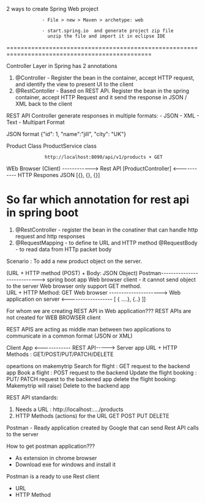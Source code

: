 2 ways to create Spring Web project

                 - File > new > Maven > archetype: web

                 - start.spring.io  and generate project zip file
                   unzip the file and import it in eclipse IDE

===============================================================================================

Controller Layer in Spring has 2 annotations

  1. @Controller - Register the bean in the container, accept  HTTP request, and identify the view to present UI to the client
  2. @RestContoller - Based on REST APi. Register the bean in the spring container, accept HTTP Request and it send the response in JSON / XML back to the client

  REST API Controller generate responses in multiple formats:
        - JSON 
        - XML 
        - Text
        - Multipart Format   


JSON format
{"id": 1, "name":"jill", "city": "UK"}


Product Class 
ProductService class

                  http://localhost:8090/api/v1/products + GET
WEb Browser (Client) ------------> Rest API [ProductController]
                     <-----------
                      HTTP Respones JSON [{}, {}, {}]



So far which annotation for rest api in spring boot
==================================================
1. @RestController - register the bean in the conatiner that can handle http request and http responses
2. @RequestMapping - to define te URL and HTTP method 
@RequestBody - to read data from HTTp packet body


Scenario : To add a new product object on the server.

(URL + HTTP method (POST) + Body: JSON Object) Postman----------------------------> spring boot app
                                                                    Web browser client - it cannot send object to the server
 Web browser only support GET method.                                                                 
            URL + HTTP Method: GET 
 Web browser ---------------------> Web application on server
              <------------------
               [ { ....}, {..} ]]


For whom we are creating REST API in Web application???
 REST APIs are not created for WEB BROWSER client

 REST APIS are acting as middle man between two applications to communicate in a common format (JSON or XML)

 Client App  <------------ REST API-----> Server app
 URL + HTTP Methods : GET/POST/PUT/PATCH/DELETE

opeartions on makemytrip 
Search for  flight : GET request to the backend app
Book a flight : POST request to the backend
Update the flight booking : PUT/ PATCH  request to the backened app
delete the flight booking: Makemytrip will raise) Delete to the backend app



REST API standards:
  1. Needs a URL : http://localhost:..../products
  2. HTTP Methods (actions) for the URL
      GET
      POST
      PUT
      DELETE


Postman - Ready application created by Google that can send Rest API calls to the server

How to get postman application???
 - As extension in chrome browser
 - Download exe for windows and install it

Postman is a ready to use Rest client

  - URL 
  - HTTP Method

  

































